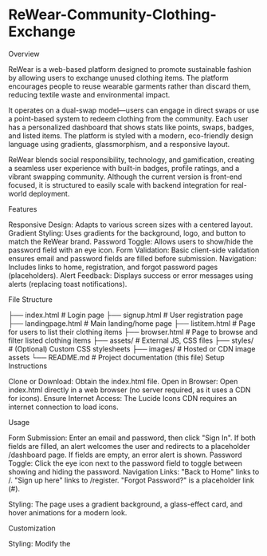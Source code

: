 # ReWear-Community-Clothing-Exchange

Overview

ReWear is a web-based platform designed to promote sustainable fashion by allowing users to exchange unused clothing items. The platform encourages people to reuse wearable garments rather than discard them, reducing textile waste and environmental impact.

It operates on a dual-swap model—users can engage in direct swaps or use a point-based system to redeem clothing from the community. Each user has a personalized dashboard that shows stats like points, swaps, badges, and listed items. The platform is styled with a modern, eco-friendly design language using gradients, glassmorphism, and a responsive layout.

ReWear blends social responsibility, technology, and gamification, creating a seamless user experience with built-in badges, profile ratings, and a vibrant swapping community. Although the current version is front-end focused, it is structured to easily scale with backend integration for real-world deployment.

Features

Responsive Design: Adapts to various screen sizes with a centered layout.
Gradient Styling: Uses gradients for the background, logo, and button to match the ReWear brand.
Password Toggle: Allows users to show/hide the password field with an eye icon.
Form Validation: Basic client-side validation ensures email and password fields are filled before submission.
Navigation: Includes links to home, registration, and forgot password pages (placeholders).
Alert Feedback: Displays success or error messages using alerts (replacing toast notifications).

File Structure


├── index.html            # Login page
├── signup.html           # User registration page
├── landingpage.html      # Main landing/home page
├── listitem.html         # Page for users to list their clothing items
├── browser.html          # Page to browse and filter listed clothing items
├── assets/               # External JS, CSS files 
├── styles/               # (Optional) Custom CSS stylesheets
├── images/               # Hosted or CDN image assets
└── README.md             # Project documentation (this file)
Setup Instructions

Clone or Download: Obtain the index.html file.
Open in Browser: Open index.html directly in a web browser (no server required, as it uses a CDN for icons).
Ensure Internet Access: The Lucide Icons CDN requires an internet connection to load icons.

Usage

Form Submission: Enter an email and password, then click "Sign In". If both fields are filled, an alert welcomes the user and redirects to a placeholder /dashboard page. If fields are empty, an error alert is shown.
Password Toggle: Click the eye icon next to the password field to toggle between showing and hiding the password.
Navigation Links:
"Back to Home" links to /.
"Sign up here" links to /register.
"Forgot Password?" is a placeholder link (#).


Styling: The page uses a gradient background, a glass-effect card, and hover animations for a modern look.

Customization

Styling: Modify the <style> section in index.html to adjust colors, fonts, or layout.
Icons: Replace Lucide icons by updating the CDN or using a different icon library.
Form Handling: Update the JavaScript in the <script> section to integrate with a backend API for actual authentication.
Links: Update placeholder URLs (/dashboard, /register, #) to point to actual routes.


 Key Features

✨ 12 Key Features of ReWear
🌐 Responsive User Interface
Fully responsive layout that adapts to desktops, tablets, and mobile screens using modern CSS.

🔐 Secure Login & Registration
Clean, form-validated login and signup pages with password visibility toggles and alerts.

📦 Clothing Item Listing
Users can add images, descriptions, and tags for clothing they want to offer for swap.

🔁 Point-Based Swapping System
Every listed item earns points; users redeem items using these points to ensure fairness.

📊 Personalized User Dashboard
Displays user stats: points earned, items listed, swaps completed, and membership details.

🏅 Achievement Badges
Gamified badge system based on user activity (e.g., verified member, top swapper).

🧾 Item Status Tracking
Tracks whether a listing is active, pending, swapped, or under review.

👤 Profile Management
Each user has a profile with bio, rating, join date, and badge overview.

🗂 Tab-Based Navigation
Smooth transitions between Dashboard, My Items, Reviews, and Settings.

🧠 Community Reviews & Ratings
Users can view and give reviews to maintain trust and build credibility.

📷 Visual-First Listing Design
Emphasis on clothing images with like/views count and interactive buttons.

♻️ Eco-Friendly Theming
Gradient and green-toned design language that reflects the sustainable fashion mission.
Auth System
Register/Login with email & password (hashed)

JWT tokens for session management

Role-based access (user / admin)

👤 User Profile
/profile route returns current user info

User data stored in users MongoDB collection

👕 Item Management
Add items: /add-item

Browse items: /browse

View/Update/Delete by ID: /item/<id>

Ownership checks for updates/deletes

🔒 JWT Protection
Authenticated routes secured with JWT

Admin-only access checked via role in token

👮 Admin Panel
List all users: /admin/users

Delete user: /admin/users/<id>
  
 Technology Stack 
 
| **Category**      | **Technology**                         | **Purpose**                                                              |
| ----------------- | -------------------------------------- | ------------------------------------------------------------------------ |
| 🌐 Front-End      | HTML5, CSS3                            | Core structure and styling of the application                            |
| 🎨 UI Styling     | Custom CSS                            | Responsive layouts, gradients, and glassmorphism design                  |
| ⚙️ Interactivity  | JavaScript (Vanilla)                   | Handles form validation, password toggle, and alert messages             |
| 🧩 Icons          | Lucide Icons (via CDN)                 | Modern, lightweight icon set for UI clarity                              |                         | 📦 File Hosting   | GitHub Pages / Local browser           | Project runs directly in a browser with no backend needed                |
| 🚀 Present Scope  | Backend API (Firebase, etc.)          | For authentication, data storage, and swap transactions *(future-ready)* |
|    Backend        | flask , python ( libraies)             |To build RESTful APIs for login, registration, item listing, swap handling |

Notes

This is a front-end-only implementation. For production, integrate with a backend for secure authentication.
The alert-based feedback mimics the original toast notifications but can be enhanced with a proper toast library.
The design is optimized for modern browsers (Chrome, Firefox, Safari, Edge).
image:-
![WhatsApp Image 2025-07-12 at 14 16 04_7e807b09](https://github.com/user-attachments/assets/a62270aa-1323-4d89-8a7b-81d0082dc508)
<img width="995" height="934" alt="image" src="https://github.com/user-attachments/assets/b45dd1ff-d91a-4a3a-aab2-542c4fafe769" />
![WhatsApp Image 2025-07-12 at 15 40 47_ad72dd39](https://github.com/user-attachments/assets/e6e16f90-044e-444c-aaa6-47e9044f9d30)
![WhatsApp Image 2025-07-12 at 15 42 17_f9cf8bc7](https://github.com/user-attachments/assets/34460919-5eea-40fa-8428-4ae214fbb378)
![WhatsApp Image 2025-07-12 at 15 43 08_0be464bc](https://github.com/user-attachments/assets/de8b087b-e710-4356-b9ad-705483ad854a)
![WhatsApp Image 2025-07-12 at 15 46 27_05bf5662](https://github.com/user-attachments/assets/f31dc86f-70a5-43e7-bd87-7d7dbbc64dd5)
<img width="1863" height="893" alt="image" src="https://github.com/user-attachments/assets/20acdec0-ce94-4ff3-8ab8-874d5add8633" />
<img width="1280" height="653" alt="image" src="https://github.com/user-attachments/assets/02553c81-eda5-4e87-a137-d5da2a70bd25" />
<img width="1280" height="628" alt="image" src="https://github.com/user-attachments/assets/23af8a31-11c4-4b06-92f3-521b2057cd52" />
<img width="1280" height="665" alt="image" src="https://github.com/user-attachments/assets/aec98ab7-6687-4f2d-93a4-e8bc7637c2d0" />
<img width="1280" height="658" alt="image" src="https://github.com/user-attachments/assets/95e0ef39-5f72-461c-9764-c3fad010eeb9" />
<img width="1280" height="608" alt="image" src="https://github.com/user-attachments/assets/13344a31-9ac1-48a5-b162-fcfa8634a2f8" />


📁 File Structure

| **File/Folder**                    | **Type**      | **Description**                                                          |
| ---------------------------------- | ------------- | ------------------------------------------------------------------------ |
| `index.html`                       | HTML Page     | Login page with form validation and password toggle                      |
| `signup.html`                      | HTML Page     | User registration form with email/password fields and checkbox agreement |
| `landingpage.html`                 | HTML Page     | Home or welcome page (post-login or public landing)                      |
| `listitem.html`                    | HTML Page     | Interface for users to list their clothing items                         |
| `dashboard.html` *(optional)*      | HTML Page     | User dashboard showing stats, points, swaps, and quick actions           |
| `profile.html` *(optional)*        | HTML Page     | User profile page with tabs: Overview, My Items, Reviews, Settings       |
| `assets/`                          | Folder        | Contains external JS or CSS files (e.g., form scripts, helpers)          |
| `styles/`                          | Folder        | Holds custom Tailwind-inspired or global CSS styles                      |
| `images/`                          | Folder        | Static assets like logo, profile icons, and item photos                  |
| `README.md`                        | Markdown File | Full documentation of the project, features, setup, and usage            |
| `ReWear_Project_Documentation.pdf` | PDF File      | Exported formatted version of README for submissions or offline sharing  |
| config.py                           | Python        |                                                                          |
|App.py                               | Python | using Flask for your ReWear – Community Clothing Exchange backend.                

**ReWear** is a community clothing exchange platform where users can list, browse, and swap unused clothes through direct exchanges or a point-based system. It promotes sustainable fashion by reducing textile waste and encouraging reuse. Users can manage profiles, add items, and request swaps, while admins oversee content and user activity.

video link-https://drive.google.com/file/d/1IeuO2k3bjkbGkox-QxxfX88ySxlydTjK/view?usp=drive_link

Tanushka Tomar-tanushkat2005@gmail.com
Mahek Gupta-eshueshu22gupta@gmail.com
Satya Mishra-satyamishra0611@gmail.com
Dharmesh Krish Mitaulia-gamep8549@gmail.com

